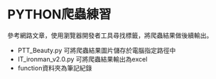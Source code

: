 # PYTHON爬蟲練習
參考網路文章，使用瀏覽器開發者工具尋找標籤，將爬蟲結果做後續輸出。

- PTT_Beauty.py 可將爬蟲結果圖片儲存於電腦指定路徑中
- IT_ironman_v2.0.py 可將爬蟲結果輸出為excel
- function資料夾為筆記紀錄
